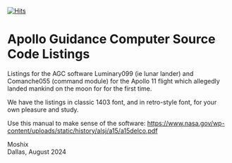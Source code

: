 [![Hits](https://hits.seeyoufarm.com/api/count/incr/badge.svg?url=https%3A%2F%2Fgithub.com%2Fmoshix%2FAGC-Listings%2Ftree%2Fmain&count_bg=%2379C83D&title_bg=%23555555&icon=apacherocketmq.svg&icon_color=%23E7E7E7&title=hits&edge_flat=false)](https://hits.seeyoufarm.com)
# Apollo Guidance Computer Source Code Listings

Listings for the AGC software Luminary099 (ie lunar lander) and Comanche055 (command module) for the Apollo 11 flight which allegedly landed mankind on the moon for for the first time.   

We have the listings in classic 1403 font, and in retro-style font, for your own pleasure and study.   

Use this manual to make sense of the software: https://www.nasa.gov/wp-content/uploads/static/history/alsj/a15/a15delco.pdf
  
Moshix  
Dallas, August 2024  
